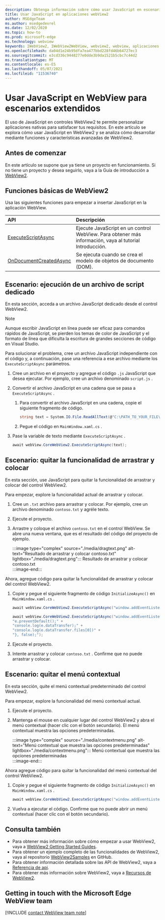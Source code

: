 ```yaml
---
description: Obtenga información sobre cómo usar JavaScript en escenarios complejos en aplicaciones webView2
title: Usar JavaScript en aplicaciones webView2
author: MSEdgeTeam
ms.author: msedgedevrel
ms.date: 12/02/2020
ms.topic: how-to
ms.prod: microsoft-edge
ms.technology: webview
keywords: IWebView2, IWebView2WebView, webview2, webview, aplicaciones de win32, win32, edge, ICoreWebView2, ICoreWebView2Host, control de explorador, html perimetral
ms.openlocfilehash: da04d1e24b95dfa7ea477bbd228fd46b64727ec3
ms.sourcegitcommit: e3cd336c9448277e0dde3b9da1521b5cbc7c44d2
ms.translationtype: MT
ms.contentlocale: es-ES
ms.lasthandoff: 05/07/2021
ms.locfileid: "11536740"
---
```

# <a name="use-javascript-in-webview-for-extended-scenarios"></a>Usar JavaScript en WebView para escenarios extendidos  

El uso de JavaScript en controles WebView2 te permite personalizar aplicaciones nativas para satisfacer tus requisitos.  En este artículo se explora cómo usar JavaScript en WebView2 y se analiza cómo desarrollar mediante funciones y características avanzadas de WebView2.  

## <a name="before-you-begin"></a>Antes de comenzar  

En este artículo se supone que ya tiene un proyecto en funcionamiento.  Si no tiene un proyecto y desea seguirlo, vaya a la Guía de introducción a [WebView2][Webview2GettingstartedWpf].  

## <a name="basic-webview2-functions"></a>Funciones básicas de WebView2  

Usa las siguientes funciones para empezar a insertar JavaScript en la aplicación WebView.  

| API  | Descripción  |
|:--- |:--- |  
| [ExecuteScriptAsync][Webview2ReferenceWpfMicrosoftWebExecutescriptasync] | Ejecute JavaScript en un control WebView. Para obtener más información, vaya al tutorial Introducción. |
| [OnDocumentCreatedAsync][Webview2ReferenceWin32Icorewebview2Addscripttoexecuteondocumentcreated] | Se ejecuta cuando se crea el modelo de objetos de documento \(DOM\). |
      
## <a name="scenario--running-a-dedicated-script-file"></a>Escenario: ejecución de un archivo de script dedicado  

En esta sección, acceda a un archivo JavaScript dedicado desde el control WebView2.  

> [!NOTE]
> Aunque escribir JavaScript en línea puede ser eficaz para comandos rápidos de JavaScript, se pierden los temas de color de JavaScript y el formato de línea que dificulta la escritura de grandes secciones de código en Visual Studio.  

Para solucionar el problema, cree un archivo JavaScript independiente con el código y, a continuación, pase una referencia a ese archivo mediante los `ExecuteScriptAsync` parámetros.  

1.  Cree un archivo en el proyecto y agregue el código `.js` JavaScript que desea ejecutar.  Por ejemplo, cree un archivo denominado `script.js` .  
1.  Convertir el archivo JavaScript en una cadena que se pasa a `ExecuteScriptAsync` .  
    1.  Para convertir el archivo JavaScript en una cadena, copie el siguiente fragmento de código.  
        
        ```csharp
        string text = System.IO.File.ReadAllText(@"C:\PATH_TO_YOUR_FILE\script.js");
        ```  
        
    1.  Pegue el código en `MainWindow.xaml.cs` .  
1.  Pase la variable de texto mediante `ExecuteScriptAsync` .  
    
    ```csharp
    await webView.CoreWebView2.ExecuteScriptAsync(text);
    ```  

## <a name="scenario--remove-drag-and-drop-functionality"></a>Escenario: quitar la funcionalidad de arrastrar y colocar  

En esta sección, use JavaScript para quitar la funcionalidad de arrastrar y colocar del control WebView2.  

Para empezar, explore la funcionalidad actual de arrastrar y colocar.  

1.  Cree un `.txt` archivo para arrastrar y colocar.  Por ejemplo, cree un archivo denominado `contoso.txt` y agréle texto.  
1.  Ejecute el proyecto.  
1.  Arrastre y coloque el archivo `contoso.txt` en el control WebView.  Se abre una nueva ventana, que es el resultado del código del proyecto de ejemplo.  
    
    :::image type="complex" source="./media/dragtext.png" alt-text="Resultado de arrastrar y colocar contoso.txt" lightbox="./media/dragtext.png":::
       Resultado de arrastrar y colocar contoso.txt  
    :::image-end:::  

Ahora, agregue código para quitar la funcionalidad de arrastrar y colocar del control WebView2.  

1.  Copie y pegue el siguiente fragmento de código `InitializeAsync()` en `MainWindow.xaml.cs` .   
            
    ```csharp   
    await webView.CoreWebView2.ExecuteScriptAsync("window.addEventListener('dragover',function(e){e.preventDefault();},false);");
    
    await webView.CoreWebView2.ExecuteScriptAsync("window.addEventListener('drop',function(e){" +
    "e.preventDefault();" +
    "console.log(e.dataTransfer);" +
    "console.log(e.dataTransfer.files[0])" +
    "}, false);");
    ```  
          
1.  Ejecute el proyecto.  
1.  Intente arrastrar y colocar `contoso.txt` .  Confirme que no puede arrastrar y colocar.  

## <a name="scenario--removing-the-context-menu"></a>Escenario: quitar el menú contextual  

En esta sección, quite el menú contextual predeterminado del control WebView2.  

Para empezar, explore la funcionalidad del menú contextual actual.  

1.  Ejecute el proyecto.  
1.  Mantenga el mouse en cualquier lugar del control WebView2 y abra el menú contextual \(hacer clic con el botón secundario\).  El menú contextual muestra las opciones predeterminadas.  
    
    :::image type="complex" source="./media/contextmenu.png" alt-text="Menú contextual que muestra las opciones predeterminadas" lightbox="./media/contextmenu.png":::
       Menú contextual que muestra las opciones predeterminadas  
    :::image-end:::  
    
Ahora agregue código para quitar la funcionalidad del menú contextual del control WebView2.  

1.  Copie y pegue el siguiente fragmento de código `InitializeAsync()` en `MainWindow.xaml.cs` .    
        
    ```csharp   
    await webView.CoreWebView2.ExecuteScriptAsync("window.addEventListener('contextmenu', window => {window.preventDefault();});");
    ```  

1.  Vuelva a ejecutar el código.  Confirme que no puede abrir un menú contextual \(hacer clic con el botón secundario\).  
   
## <a name="see-also"></a>Consulta también  

*   Para obtener más información sobre cómo empezar a usar WebView2, vaya a [WebView2 Getting Started Guides][Webview2MainGettingStarted].  
*   Para obtener un ejemplo completo de las funcionalidades de WebView2, vaya al repositorio [WebView2Samples][GithubMicrosoftedgeWebview2samples] en GitHub.  
*   Para obtener información detallada sobre las API de WebView2, vaya a [Referencia de api][Webview2ApiReference].  
*   Para obtener más información sobre WebView2, vaya a [Recursos de WebView2][Webview2MainNextSteps].  

## <a name="getting-in-touch-with-the-microsoft-edge-webview-team"></a>Getting in touch with the Microsoft Edge WebView team  

[!INCLUDE [contact WebView team note](../includes/contact-webview-team-note.md)]  

<!-- links -->  

[DevtoolsGuideChromiumMain]: ../index.md "Microsoft Edge (Chromium) Developer Tools | Microsoft Docs"  


[Webview2ApiReference]: ../webview2-api-reference.md "Microsoft Edge WebView2 API Reference | Microsoft Docs"  
[Webview2GettingstartedWpf]: ../gettingstarted/wpf.md "Introducción a WebView2 en WPF (versión preliminar) | Microsoft Docs"  
[Webview2MainGettingStarted]: ../index.md#getting-started "Introducción: introducción a Microsoft Edge WebView2 (versión preliminar) | Microsoft Docs"  
[Webview2MainNextSteps]: ../index.md#next-steps "Pasos siguientes: introducción a Microsoft Edge WebView2 (versión preliminar) | Microsoft Docs"  
[Webview2ReferenceWin32Icorewebview2Addscripttoexecuteondocumentcreated]: /microsoft-edge/webview2/reference/win32/icorewebview2#addscripttoexecuteondocumentcreated "AddScriptToExecuteOnDocumentCreated - 0.9.579 - interfaz ICoreWebView2 | Microsoft Docs"  
[Webview2ReferenceWpfMicrosoftWebExecutescriptasync]: /dotnet/api/microsoft.web.webview2.wpf.webview2.executescriptasync "WebView2.ExecuteScriptAsync(String) (Microsoft.Web.WebView2.Wpf) | Microsoft Docs"  

[GithubMicrosoftedgeWebview2samples]: https://github.com/MicrosoftEdge/WebView2Samples "Ejemplos de WebView2: MicrosoftEdge/WebView2Samples | GitHub"  

